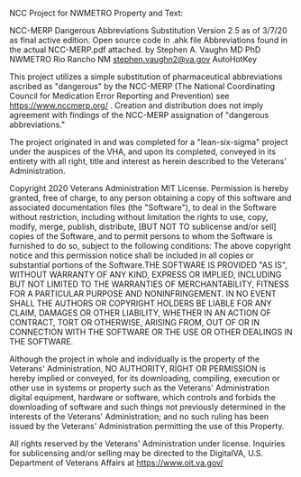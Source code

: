 NCC Project for NWMETRO
Property and Text:

NCC-MERP Dangerous Abbreviations Substitution
Version 2.5 as of 3/7/20 as final active edition.
Open source code in .ahk file
Abbreviations found in the actual NCC-MERP.pdf attached.
by Stephen A. Vaughn MD PhD NWMETRO Rio Rancho NM stephen.vaughn2@va.gov
AutoHotKey

This project utilizes a simple substitution of pharmaceutical abbreviations ascribed as "dangerous" by the NCC-MERP (The National Coordinating Council for Medication Error Reporting and Prevention) see https://www.nccmerp.org/ .  Creation and distribution does not imply agreement with findings of the NCC-MERP assignation of "dangerous abbreviations."

The project originated in and was completed for a "lean-six-sigma" project under the auspices of the VHA, and upon its completed, conveyed in its entirety with all right, title and interest as herein described to the Veterans' Administration.  

Copyright 2020 Veterans Administration MIT License. Permission is hereby granted, free of charge, to any person obtaining a copy of this software and associated documentation files (the "Software"), to deal in the Software without restriction, including without limitation the rights to use, copy, modify, merge, publish, distribute, [BUT NOT TO sublicense and/or sell] copies of the Software, and to permit persons to whom the Software is furnished to do so, subject to the following conditions: The above copyright notice and this permission notice shall be included in all copies or substantial portions of the Software.THE SOFTWARE IS PROVIDED "AS IS", WITHOUT WARRANTY OF ANY KIND, EXPRESS OR IMPLIED, INCLUDING BUT NOT LIMITED TO THE WARRANTIES OF MERCHANTABILITY, FITNESS FOR A PARTICULAR PURPOSE AND NONINFRINGEMENT. IN NO EVENT SHALL THE AUTHORS OR COPYRIGHT HOLDERS BE LIABLE FOR ANY CLAIM, DAMAGES OR OTHER LIABILITY, WHETHER IN AN ACTION OF CONTRACT, TORT OR OTHERWISE, ARISING FROM, OUT OF OR IN CONNECTION WITH THE SOFTWARE OR THE USE OR OTHER DEALINGS IN THE SOFTWARE.

Although the project in whole and individually is the property of the Veterans' Administration, NO AUTHORITY, RIGHT OR PERMISSION is hereby implied or conveyed, for its downloading, compiling, execution or other use in systems or property such as the Veterans' Administration digital equipment, hardware or software, which controls and forbids the downloading of software and such things not previously determined in the interests of the Veterans' Administration; and no such ruling has been issued by the Veterans' Administration permitting the use of this Property.

All rights reserved by the Veterans' Administration under license.  Inquiries for sublicensing and/or selling may be directed to the DigitalVA, U.S. Department of Veterans Affairs at https://www.oit.va.gov/ 

